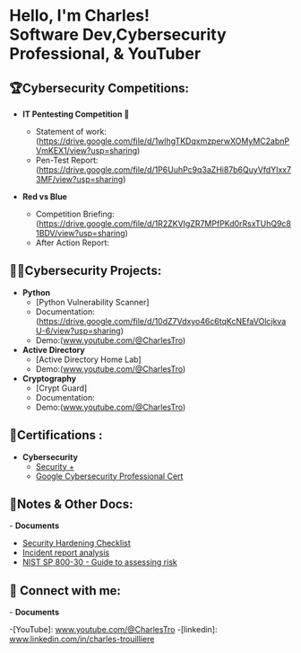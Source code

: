 <h1>Hello, I'm Charles! <br/> Software Dev,Cybersecurity Professional</a>,  & YouTuber</a></h1>
<h2>🏆Cybersecurity Competitions:</h2>
  
  - <b>IT Pentesting Competition 🥇</b>
    - Statement of work:(https://drive.google.com/file/d/1wlhgTKDqxmzperwXOMyMC2abnPVmKEX1/view?usp=sharing)
    - Pen-Test Report:(https://drive.google.com/file/d/1P6UuhPc9q3aZHi87b6QuyVfdYIxx73MF/view?usp=sharing)
      
  - <b>Red vs Blue</b>
    - Competition Briefing:(https://drive.google.com/file/d/1R2ZKVIgZR7MPfPKd0rRsxTUhQ9c81BDV/view?usp=sharing)
    - After Action Report:
<h2>👨‍💻Cybersecurity Projects:</h2>

- <b>Python</b>
  - [Python Vulnerability Scanner]
  - Documentation:(https://drive.google.com/file/d/10dZ7Vdxyo46c6tqKcNEfaVOlcjkvaU-6/view?usp=sharing)
  - Demo:(www.youtube.com/@CharlesTro)
- <b>Active Directory</b>
  - [Active Directory Home Lab]
  - Demo:(www.youtube.com/@CharlesTro)
- <b>Cryptography</b>
  - [Crypt Guard] 
  - Documentation:
  - Demo:(www.youtube.com/@CharlesTro)

<h2>📜Certifications :</h2>

- <b>Cybersecurity</b>
  - [Security +](https://drive.google.com/file/d/1LGnPglovIcCjiwyC3cAIbYVPZurPOm7h/view?usp=sharing)
  - [Google Cybersecurity Professional Cert](https://drive.google.com/file/d/12s-n7PSXN-BByVC1e6F-S-__-ZB5FPPF/view?usp=sharing)

<h2>📒Notes & Other Docs:</h2>
- <b>Documents</b>

  - [Security Hardening Checklist](https://drive.google.com/file/d/133gBOeGOcYdkAXYoaZOt36Mh9Zl_CW3k/view?usp=sharing)
  - [Incident report analysis](https://docs.google.com/document/d/1INXDhVOp8sqK2q49zDn5cVhmIlPKb18SaNmjONrSPbw/edit?usp=sharing)
  - [NIST SP 800-30 - Guide to assessing risk](https://docs.google.com/document/d/1ff4dEA4uuI5iHhe8altrYKRTSzov98LxnV60Avg-Qq8/edit?usp=sharing)
  
<h2> 🤳 Connect with me:</h2>
- <b>Documents</b>

-[YouTube]: www.youtube.com/@CharlesTro
-[linkedin]: www.linkedin.com/in/charles-trouilliere

<!--
**charlesTrue/charlesTrue** is a ✨ _special_ ✨ repository because its `README.md` (this file) appears on your GitHub profile.

Here are some ideas to get you started:

- 🔭 I’m currently working on ...
- 🌱 I’m currently learning ...
- 👯 I’m looking to collaborate on ...
- 🤔 I’m looking for help with ...
- 💬 Ask me about ...
- 📫 How to reach me: ...
- 😄 Pronouns: ...
- ⚡ Fun fact: ...
-->

